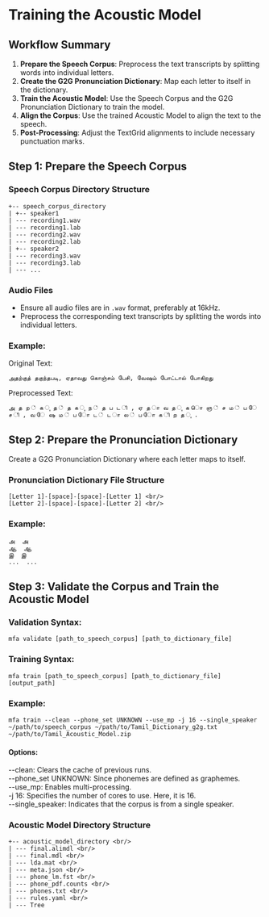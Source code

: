 # Training the Acoustic Model

## Workflow Summary
1. **Prepare the Speech Corpus**: Preprocess the text transcripts by splitting words into individual letters.
2. **Create the G2G Pronunciation Dictionary**: Map each letter to itself in the dictionary.
3. **Train the Acoustic Model**: Use the Speech Corpus and the G2G Pronunciation Dictionary to train the model.
4. **Align the Corpus**: Use the trained Acoustic Model to align the text to the speech.
5. **Post-Processing**: Adjust the TextGrid alignments to include necessary punctuation marks.

## Step 1: Prepare the Speech Corpus

### Speech Corpus Directory Structure
```
+-- speech_corpus_directory 
| +-- speaker1 
| --- recording1.wav 
| --- recording1.lab 
| --- recording2.wav 
| --- recording2.lab 
| +-- speaker2 
| --- recording3.wav 
| --- recording3.lab 
| --- ...
```

### Audio Files
- Ensure all audio files are in `.wav` format, preferably at 16kHz.
- Preprocess the corresponding text transcripts by splitting the words into individual letters.

### Example:
Original Text:
```
அதற்குத் தகுந்தபடி, ஏதாவது கொஞ்சம் பேசி, வேஷம் போட்டால் போகிறது
```

Preprocessed Text:
```
அ த ற ் க ு த ் த க ு ந ் த ப ட ி , ஏ த ா வ த ு க ொ ஞ ் ச ம ் ப ே ச ி , வ ே ஷ ம ் ப ோ ட ் ட ா ல ் ப ோ க ி ற த ு .
```

## Step 2: Prepare the Pronunciation Dictionary
Create a G2G Pronunciation Dictionary where each letter maps to itself.

### Pronunciation Dictionary File Structure
```
[Letter 1]-[space]-[space]-[Letter 1] <br/>
[Letter 2]-[space]-[space]-[Letter 2] <br/>
```

### Example:
```
அ  அ
ஆ  ஆ
இ  இ
...  ...
```
## Step 3: Validate the Corpus and Train the Acoustic Model

### Validation Syntax:
```
mfa validate [path_to_speech_corpus] [path_to_dictionary_file]
```
### Training Syntax:
```
mfa train [path_to_speech_corpus] [path_to_dictionary_file] [output_path]
```

### Example:
```
mfa train --clean --phone_set UNKNOWN --use_mp -j 16 --single_speaker ~/path/to/speech_corpus ~/path/to/Tamil_Dictionary_g2g.txt ~/path/to/Tamil_Acoustic_Model.zip
```
#### Options:
--clean: Clears the cache of previous runs.<br/>
--phone_set UNKNOWN: Since phonemes are defined as graphemes.<br/>
--use_mp: Enables multi-processing.<br/>
-j 16: Specifies the number of cores to use. Here, it is 16.<br/>
--single_speaker: Indicates that the corpus is from a single speaker.

### Acoustic Model Directory Structure
```
+-- acoustic_model_directory <br/>
| --- final.alimdl <br/>
| --- final.mdl <br/>
| --- lda.mat <br/>
| --- meta.json <br/>
| --- phone_lm.fst <br/>
| --- phone_pdf.counts <br/>
| --- phones.txt <br/>
| --- rules.yaml <br/>
| --- Tree
```
